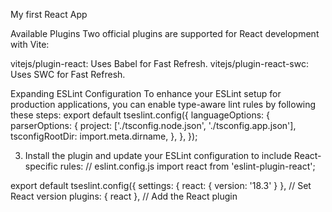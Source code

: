   My first React App

  Available Plugins
Two official plugins are supported for React development with Vite:

vitejs/plugin-react: Uses Babel for Fast Refresh.
vitejs/plugin-react-swc: Uses SWC for Fast Refresh.

Expanding ESLint Configuration
To enhance your ESLint setup for production applications, you can enable type-aware lint rules by following these steps:
 export default tseslint.config({
  languageOptions: {
    parserOptions: {
      project: ['./tsconfig.node.json', './tsconfig.app.json'],
      tsconfigRootDir: import.meta.dirname,
    },
  },
});

3.  Install the plugin and update your ESLint configuration to include React-specific rules:
   // eslint.config.js
import react from 'eslint-plugin-react';

export default tseslint.config({
  settings: { react: { version: '18.3' } }, // Set React version
  plugins: { react }, // Add the React plugin




